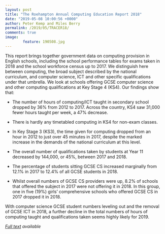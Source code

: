 ```yaml
---
layout: post
title: "The Roehampton Annual Computing Education Report 2018"
date: "2019-05-08 10:00:56 +0000"
author: Peter Kemp and Miles Berry
permalink: /2019/05/TRACER18/
comments: true
image:
        feature: 190508.jpg
---
```


This report brings together government data on computing provision in English schools, including the school
performance tables for exams taken in 2018 and the school workforce census up to 2017. We distinguish here
between computing, the broad subject described by the national curriculum, and computer science, ICT and
other specific qualifications under that umbrella. We look at schools offering GCSE computer science and other
computing qualifications at Key Stage 4 (KS4). Our findings show that:

- The number of hours of computing/ICT taught in secondary school dropped by 36% from 2012 to 2017. Across the country, KS4 saw 31,000 fewer hours taught per week, a 47% decrease.

- There is hardly any timetabled computing in KS4 for non-exam classes.

- In Key Stage 3 (KS3), the time given for computing dropped from an hour in 2012 to just over 45
minutes in 2017, despite the marked increase in the demands of the national curriculum at this level.

- The overall number of qualifications taken by students at Year 11 decreased by 144,000, or 45%,
between 2017 and 2018.

- The percentage of students sitting GCSE CS increased marginally from 12.1% in 2017 to 12.4% of all
GCSE students in 2018.

- Whilst overall numbers of GCSE CS providers were up, 8.2% of schools that offered the subject in
2017 were not offering it in 2018. In this group, one in five (19%) girls’ comprehensive schools who
offered GCSE CS in 2017 dropped it in 2018.

With computer science GCSE student numbers leveling out and the removal of GCSE ICT in 2018, a further
decline in the total numbers of hours of computing taught and qualifications taken seems highly likely for 2019.

*[Full text](http://milesberry.net/docs/TRACER%202018a.pdf) available*

